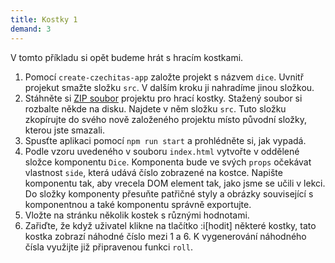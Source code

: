 ```yaml
---
title: Kostky 1
demand: 3
---
```


V tomto příkladu si opět budeme hrát s hracím kostkami.

1. Pomocí `create-czechitas-app` založte projekt s názvem `dice`. Uvnitř projekut smažte složku `src`. V dalším kroku ji nahradíme jinou složkou.
1. Stáhněte si [ZIP soubor](https://github.com/Czechitas-podklady-WEB/kostky-zadani/archive/refs/heads/master.zip) projektu pro hrací kostky. Stažený soubor si rozbalte někde na disku. Najdete v něm složku `src`. Tuto složku zkopírujte do svého nově založeného projektu místo původní složky, kterou jste smazali.
1. Spusťte aplikaci pomocí `npm run start` a prohlédněte si, jak vypadá.
1. Podle vzoru uvedeného v souboru `index.html` vytvořte v oddělené složce komponentu `Dice`. Komponenta bude ve svých `props` očekávat vlastnost `side`, která udává číslo zobrazené na kostce. Napište komponentu tak, aby vrecela DOM element tak, jako jsme se učili v lekci. Do složky komponenty přesuňte patřičné styly a obrázky související s komponentnou a také komponentu správně exportujte.
1. Vložte na stránku několik kostek s různými hodnotami.
1. Zařiďte, že když uživatel klikne na tlačítko :i[hodit] některé kostky, tato kostka zobrazí náhodné číslo mezi 1 a 6. K vygenerování náhodného čísla využijte již připravenou funkci `roll`.
